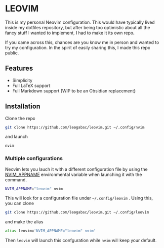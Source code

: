 # LEOVIM
This is my personal Neovim configuration. This would have typically lived inside my dotfiles repository, but after being too optimistic about all the fancy stuff I wanted to implement, I had to make it its own repo.

If you came across this, chances are you know me in person and wanted to try my configuration. In the spirit of easily sharing this, I made this repo public.

## Features

* Simplicity
* Full LaTeX support
* Full Markdown support (WIP to be an Obsidian replacement)

## Installation

Clone the repo
```bash
git clone https://github.com/leogabac/leovim.git ~/.config/nvim
```
and launch
```bash
nvim
```

### Multiple configurations

Neovim lets you lauch it with a different configuration file by using the [NVIM_APPNAME](https://neovim.io/doc/user/starting.html#%24NVIM_APPNAME) environmental variable when launching it with the command.

```bash
NVIM_APPNAME="leovim" nvim
```
This will look for a configuration file under `~/.config/leovim` . Using this, you can clone
```bash
git clone https://github.com/leogabac/leovim.git ~/.config/leovim
```
and make the alias 
```bash
alias leovim='NVIM_APPNAME="leovim" nvim'
```
Then `leovim` will launch this confguration while `nvim` will keep your default.


